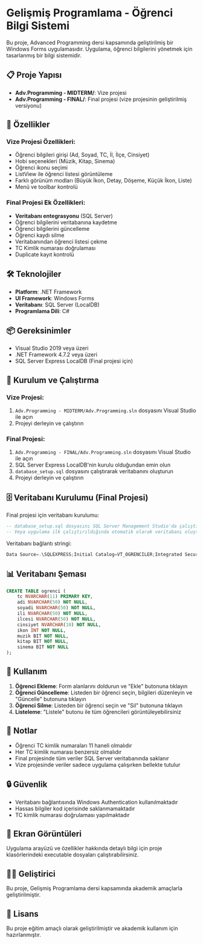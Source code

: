 # Gelişmiş Programlama - Öğrenci Bilgi Sistemi

Bu proje, Advanced Programming dersi kapsamında geliştirilmiş bir Windows Forms uygulamasıdır. Uygulama, öğrenci bilgilerini yönetmek için tasarlanmış bir bilgi sistemidir.

## 📋 Proje Yapısı

- **Adv.Programming - MIDTERM/**: Vize projesi
- **Adv.Programming - FINAL/**: Final projesi (vize projesinin geliştirilmiş versiyonu)

## 🚀 Özellikler

### Vize Projesi Özellikleri:
- Öğrenci bilgileri girişi (Ad, Soyad, TC, İl, İlçe, Cinsiyet)
- Hobi seçenekleri (Müzik, Kitap, Sinema)
- Öğrenci ikonu seçimi
- ListView ile öğrenci listesi görüntüleme
- Farklı görünüm modları (Büyük İkon, Detay, Döşeme, Küçük İkon, Liste)
- Menü ve toolbar kontrolü

### Final Projesi Ek Özellikleri:
- **Veritabanı entegrasyonu** (SQL Server)
- Öğrenci bilgilerini veritabanına kaydetme
- Öğrenci bilgilerini güncelleme
- Öğrenci kaydı silme
- Veritabanından öğrenci listesi çekme
- TC Kimlik numarası doğrulaması
- Duplicate kayıt kontrolü

## 🛠️ Teknolojiler

- **Platform**: .NET Framework
- **UI Framework**: Windows Forms
- **Veritabanı**: SQL Server (LocalDB)
- **Programlama Dili**: C#

## 📦 Gereksinimler

- Visual Studio 2019 veya üzeri
- .NET Framework 4.7.2 veya üzeri
- SQL Server Express LocalDB (Final projesi için)

## 🔧 Kurulum ve Çalıştırma

### Vize Projesi:
1. `Adv.Programming - MIDTERM/Adv.Programming.sln` dosyasını Visual Studio ile açın
2. Projeyi derleyin ve çalıştırın

### Final Projesi:
1. `Adv.Programming - FINAL/Adv.Programming.sln` dosyasını Visual Studio ile açın
2. SQL Server Express LocalDB'nin kurulu olduğundan emin olun
3. `database_setup.sql` dosyasını çalıştırarak veritabanını oluşturun
4. Projeyi derleyin ve çalıştırın

## 🗄️ Veritabanı Kurulumu (Final Projesi)

Final projesi için veritabanı kurulumu:

```sql
-- database_setup.sql dosyasını SQL Server Management Studio'da çalıştırın
-- Veya uygulama ilk çalıştırıldığında otomatik olarak veritabanı oluşturulacaktır
```

Veritabanı bağlantı stringi:
```csharp
Data Source=.\SQLEXPRESS;Initial Catalog=VT_OGRENCILER;Integrated Security=True
```

## 📊 Veritabanı Şeması

```sql
CREATE TABLE ogrenci (
    tc NVARCHAR(11) PRIMARY KEY,
    adi NVARCHAR(50) NOT NULL,
    soyadi NVARCHAR(50) NOT NULL,
    ili NVARCHAR(50) NOT NULL,
    ilcesi NVARCHAR(50) NOT NULL,
    cinsiyet NVARCHAR(10) NOT NULL,
    ikon INT NOT NULL,
    muzik BIT NOT NULL,
    kitap BIT NOT NULL,
    sinema BIT NOT NULL
);
```

## 🎯 Kullanım

1. **Öğrenci Ekleme**: Form alanlarını doldurun ve "Ekle" butonuna tıklayın
2. **Öğrenci Güncelleme**: Listeden bir öğrenci seçin, bilgileri düzenleyin ve "Güncelle" butonuna tıklayın
3. **Öğrenci Silme**: Listeden bir öğrenci seçin ve "Sil" butonuna tıklayın
4. **Listeleme**: "Listele" butonu ile tüm öğrencileri görüntüleyebilirsiniz

## 📝 Notlar

- Öğrenci TC kimlik numaraları 11 haneli olmalıdır
- Her TC kimlik numarası benzersiz olmalıdır
- Final projesinde tüm veriler SQL Server veritabanında saklanır
- Vize projesinde veriler sadece uygulama çalışırken bellekte tutulur

## 🔒 Güvenlik

- Veritabanı bağlantısında Windows Authentication kullanılmaktadır
- Hassas bilgiler kod içerisinde saklanmamaktadır
- TC kimlik numarası doğrulaması yapılmaktadır

## 📸 Ekran Görüntüleri

Uygulama arayüzü ve özellikler hakkında detaylı bilgi için proje klasörlerindeki executable dosyaları çalıştırabilirsiniz.

## 👨‍💻 Geliştirici

Bu proje, Gelişmiş Programlama dersi kapsamında akademik amaçlarla geliştirilmiştir.

## 📄 Lisans

Bu proje eğitim amaçlı olarak geliştirilmiştir ve akademik kullanım için hazırlanmıştır. 
